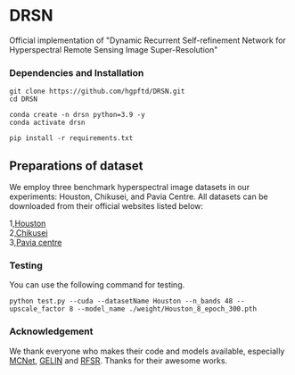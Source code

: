 # DRSN
Official implementation of "Dynamic Recurrent Self-refinement Network for Hyperspectral Remote Sensing Image Super-Resolution"

### Dependencies and Installation
```
git clone https://github.com/hgpftd/DRSN.git
cd DRSN

conda create -n drsn python=3.9 -y
conda activate drsn

pip install -r requirements.txt
```


## Preparations of dataset
We employ three benchmark hyperspectral image datasets in our experiments: Houston, Chikusei, and Pavia Centre. All datasets can be downloaded from their official websites listed below:

1,[Houston](https://naotoyokoya.com/Download.html)    
2,[Chikusei](https://naotoyokoya.com/Download.html)   
3,[Pavia centre](https://www.ehu.eus/ccwintco/index.php/Hyperspectral_Remote_Sensing_Scenes)  


### Testing
You can use the following command for testing.
```
python test.py --cuda --datasetName Houston --n_bands 48 --upscale_factor 8 --model_name ./weight/Houston_8_epoch_300.pth
```


### Acknowledgement
We thank everyone who makes their code and models available, especially [MCNet](https://github.com/qianngli/MCNet), [GELIN](https://github.com/HuQ1an/GELIN_TGRS) and [RFSR](https://github.com/wxywhu/RFSR_TGRS). Thanks for their awesome works.

